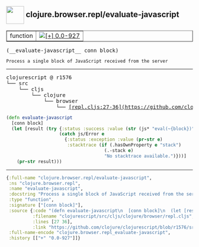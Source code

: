 ## <img width="48px" valign="middle" src="http://i.imgur.com/Hi20huC.png"> clojure.browser.repl/evaluate-javascript

 <table border="1">
<tr>
<td>function</td>
<td><a href="https://github.com/cljsinfo/api-refs/tree/0.0-927"><img valign="middle" alt="[+] 0.0-927" src="https://img.shields.io/badge/+-0.0--927-lightgrey.svg"></a> </td>
</tr>
</table>

 <samp>
(__evaluate-javascript__ conn block)<br>
</samp>

```
Process a single block of JavaScript received from the server
```

---

 <pre>
clojurescript @ r1576
└── src
    └── cljs
        └── clojure
            └── browser
                └── <ins>[repl.cljs:27-36](https://github.com/clojure/clojurescript/blob/r1576/src/cljs/clojure/browser/repl.cljs#L27-L36)</ins>
</pre>

```clj
(defn evaluate-javascript
  [conn block]
  (let [result (try {:status :success :value (str (js* "eval(~{block})"))}
                    (catch js/Error e
                      {:status :exception :value (pr-str e)
                       :stacktrace (if (.hasOwnProperty e "stack")
                                     (.-stack e)
                                     "No stacktrace available.")}))]
    (pr-str result)))
```


---

```clj
{:full-name "clojure.browser.repl/evaluate-javascript",
 :ns "clojure.browser.repl",
 :name "evaluate-javascript",
 :docstring "Process a single block of JavaScript received from the server",
 :type "function",
 :signature ["[conn block]"],
 :source {:code "(defn evaluate-javascript\n  [conn block]\n  (let [result (try {:status :success :value (str (js* \"eval(~{block})\"))}\n                    (catch js/Error e\n                      {:status :exception :value (pr-str e)\n                       :stacktrace (if (.hasOwnProperty e \"stack\")\n                                     (.-stack e)\n                                     \"No stacktrace available.\")}))]\n    (pr-str result)))",
          :filename "clojurescript/src/cljs/clojure/browser/repl.cljs",
          :lines [27 36],
          :link "https://github.com/clojure/clojurescript/blob/r1576/src/cljs/clojure/browser/repl.cljs#L27-L36"},
 :full-name-encode "clojure.browser.repl_evaluate-javascript",
 :history [["+" "0.0-927"]]}

```
